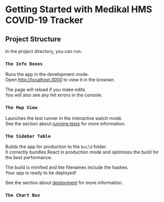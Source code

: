 # Getting Started with Medikal HMS COVID-19 Tracker

## Project Structure

In the project directory, you can run:

### `The Info Boxes`

Runs the app in the development mode.\
Open [http://localhost:3000](http://localhost:3000) to view it in the browser.

The page will reload if you make edits.\
You will also see any lint errors in the console.

### `The Map View`

Launches the test runner in the interactive watch mode.\
See the section about [running tests](https://facebook.github.io/create-react-app/docs/running-tests) for more information.

### `The Sidebar Table`

Builds the app for production to the `build` folder.\
It correctly bundles React in production mode and optimizes the build for the best performance.

The build is minified and the filenames include the hashes.\
Your app is ready to be deployed!

See the section about [deployment](https://facebook.github.io/create-react-app/docs/deployment) for more information.

### `The Chart Box`
